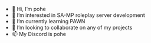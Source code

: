- 👋 Hi, I’m pohe
- 👀 I’m interested in SA-MP roleplay server development
- 🌱 I’m currently learning PAWN
- 💞️ I’m looking to collaborate on any of my projects
- 📫 My Discord is pohe

<!---
pohemane/pohemane is a ✨ special ✨ repository because its `README.md` (this file) appears on your GitHub profile.
You can click the Preview link to take a look at your changes.
--->
